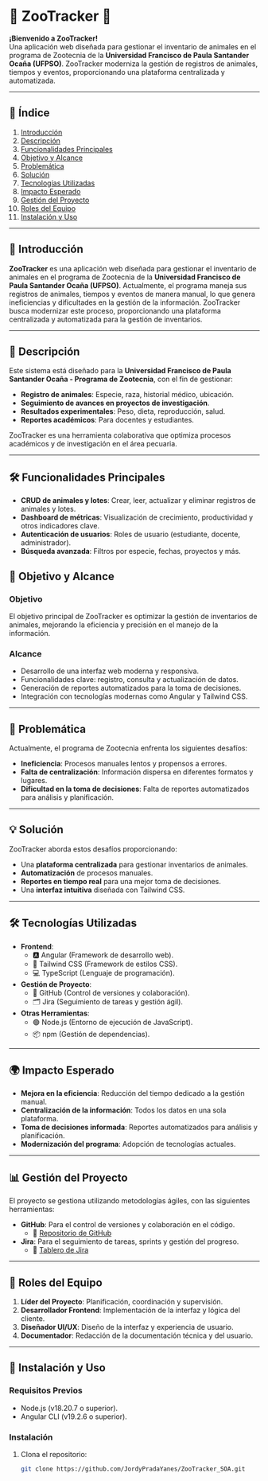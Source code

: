 # 🦁 **ZooTracker** 🐾

**¡Bienvenido a ZooTracker!**  
Una aplicación web diseñada para gestionar el inventario de animales en el programa de Zootecnia de la **Universidad Francisco de Paula Santander Ocaña (UFPSO)**. ZooTracker moderniza la gestión de registros de animales, tiempos y eventos, proporcionando una plataforma centralizada y automatizada.

---

## 📌 **Índice**
1. [Introducción](#-introducción)
2. [Descripción](#-descripción)
3. [Funcionalidades Principales](#-funcionalidades-principales)
4. [Objetivo y Alcance](#-objetivo-y-alcance)
5. [Problemática](#-problemática)
6. [Solución](#-solución)
7. [Tecnologías Utilizadas](#-tecnologías-utilizadas)
8. [Impacto Esperado](#-impacto-esperado)
9. [Gestión del Proyecto](#-gestión-del-proyecto)
10. [Roles del Equipo](#-roles-del-equipo)
11. [Instalación y Uso](#-instalación-y-uso)
<!-- 12. [Contribuciones](#-contribuciones)
13. [Licencia](#-licencia)
14. [Contacto](#-contacto) -->
  

---

## 🌟 **Introducción**

**ZooTracker** es una aplicación web diseñada para gestionar el inventario de animales en el programa de Zootecnia de la **Universidad Francisco de Paula Santander Ocaña (UFPSO)**. Actualmente, el programa maneja sus registros de animales, tiempos y eventos de manera manual, lo que genera ineficiencias y dificultades en la gestión de la información. ZooTracker busca modernizar este proceso, proporcionando una plataforma centralizada y automatizada para la gestión de inventarios.

---

## 📖 **Descripción**

Este sistema está diseñado para la **Universidad Francisco de Paula Santander Ocaña - Programa de Zootecnia**, con el fin de gestionar:

- **Registro de animales**: Especie, raza, historial médico, ubicación.
- **Seguimiento de avances en proyectos de investigación**.
- **Resultados experimentales**: Peso, dieta, reproducción, salud.
- **Reportes académicos**: Para docentes y estudiantes.

ZooTracker es una herramienta colaborativa que optimiza procesos académicos y de investigación en el área pecuaria.

---

## 🛠️ **Funcionalidades Principales**

- **CRUD de animales y lotes**: Crear, leer, actualizar y eliminar registros de animales y lotes.
- **Dashboard de métricas**: Visualización de crecimiento, productividad y otros indicadores clave.
- **Autenticación de usuarios**: Roles de usuario (estudiante, docente, administrador).
- **Búsqueda avanzada**: Filtros por especie, fechas, proyectos y más.

## 🎯 **Objetivo y Alcance**

### **Objetivo**
El objetivo principal de ZooTracker es optimizar la gestión de inventarios de animales, mejorando la eficiencia y precisión en el manejo de la información.

### **Alcance**
- Desarrollo de una interfaz web moderna y responsiva.
- Funcionalidades clave: registro, consulta y actualización de datos.
- Generación de reportes automatizados para la toma de decisiones.
- Integración con tecnologías modernas como Angular y Tailwind CSS.

---

## 🚨 **Problemática**

Actualmente, el programa de Zootecnia enfrenta los siguientes desafíos:
- **Ineficiencia**: Procesos manuales lentos y propensos a errores.
- **Falta de centralización**: Información dispersa en diferentes formatos y lugares.
- **Dificultad en la toma de decisiones**: Falta de reportes automatizados para análisis y planificación.

---

## 💡 **Solución**

ZooTracker aborda estos desafíos proporcionando:
- Una **plataforma centralizada** para gestionar inventarios de animales.
- **Automatización** de procesos manuales.
- **Reportes en tiempo real** para una mejor toma de decisiones.
- Una **interfaz intuitiva** diseñada con Tailwind CSS.

---

## 🛠️ **Tecnologías Utilizadas**

- **Frontend**:
  - 🅰️ Angular (Framework de desarrollo web).
  - 🎨 Tailwind CSS (Framework de estilos CSS).
  - 💻 TypeScript (Lenguaje de programación).
- **Gestión de Proyecto**:
  - 🐙 GitHub (Control de versiones y colaboración).
  - 🗂️ Jira (Seguimiento de tareas y gestión ágil).
- **Otras Herramientas**:
  - 🟢 Node.js (Entorno de ejecución de JavaScript).
  - 📦 npm (Gestión de dependencias).

---

## 🌍 **Impacto Esperado**

- **Mejora en la eficiencia**: Reducción del tiempo dedicado a la gestión manual.
- **Centralización de la información**: Todos los datos en una sola plataforma.
- **Toma de decisiones informada**: Reportes automatizados para análisis y planificación.
- **Modernización del programa**: Adopción de tecnologías actuales.

---

## 📊 **Gestión del Proyecto**

El proyecto se gestiona utilizando metodologías ágiles, con las siguientes herramientas:
- **GitHub**: Para el control de versiones y colaboración en el código.
  - 🔗 [Repositorio de GitHub](https://github.com/JordyPradaYanes/ZooTracker_SOA)
- **Jira**: Para el seguimiento de tareas, sprints y gestión del progreso.
  - 🔗 [Tablero de Jira](https://ufpso-team-ysvhrzaw.atlassian.net/jira/software/projects/ZT/boards/2)

---

## 👥 **Roles del Equipo**

1. **Líder del Proyecto**: Planificación, coordinación y supervisión.
2. **Desarrollador Frontend**: Implementación de la interfaz y lógica del cliente.
3. **Diseñador UI/UX**: Diseño de la interfaz y experiencia de usuario.
4. **Documentador**: Redacción de la documentación técnica y del usuario.

---

## 🚀 **Instalación y Uso**

### **Requisitos Previos**
- Node.js (v18.20.7 o superior).
- Angular CLI (v19.2.6 o superior).

### **Instalación**
1. Clona el repositorio:
   ```bash
   git clone https://github.com/JordyPradaYanes/ZooTracker_SOA.git
